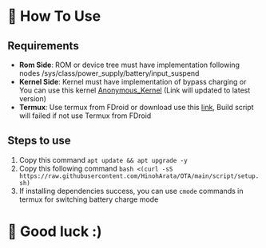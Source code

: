# 📝 How To Use

## Requirements

- **Rom Side**: ROM or device tree must have implementation following nodes /sys/class/power_supply/battery/input_suspend
- **Kernel Side**: Kernel must have implementation of bypass charging or You can use this kernel [Anonymous_Kernel](https://sourceforge.net/projects/arata-labs/files/Anonymous-Kernel/KernelSU-Next/Anonymous_Daemon_KSU_Next_kernel_surya_20250407_0352_d70c8109.zip/download) (Link will updated to latest version)
- **Termux**: Use termux from FDroid or download use this [link](https://f-droid.org/repo/com.termux_1021.apk), Build script will failed if not use Termux from FDroid

## Steps to use

1) Copy this command `apt update && apt upgrade -y`
2) Copy this following command `bash <(curl -sS https://raw.githubusercontent.com/HinohArata/OTA/main/script/setup.sh)`
3) If installing dependencies success, you can use `cmode` commands in termux for switching battery charge mode

# 🚀 Good luck :)
